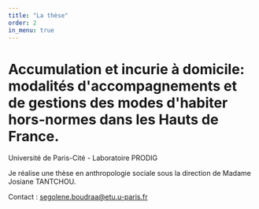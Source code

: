 ```yaml
---
title: "La thèse"
order: 2
in_menu: true
---
```

# Accumulation et incurie à domicile: modalités d'accompagnements et de gestions des modes d'habiter hors-normes dans les Hauts de France. 

Université de Paris-Cité - Laboratoire PRODIG

Je réalise une thèse en anthropologie sociale sous la direction de Madame Josiane TANTCHOU. 

Contact : segolene.boudraa@etu.u-paris.fr 